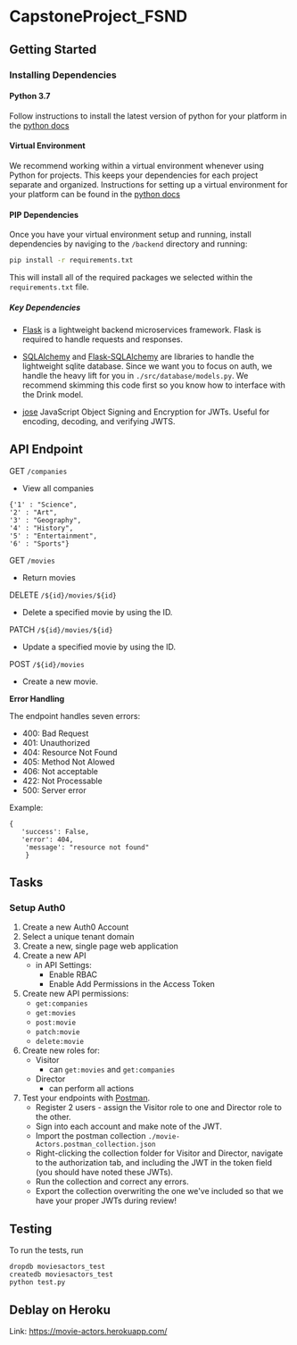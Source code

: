 # CapstoneProject_FSND


## Getting Started

### Installing Dependencies

#### Python 3.7

Follow instructions to install the latest version of python for your platform in the [python docs](https://docs.python.org/3/using/unix.html#getting-and-installing-the-latest-version-of-python)

#### Virtual Environment

We recommend working within a virtual environment whenever using Python for projects. This keeps your dependencies for each project separate and organized. Instructions for setting up a virtual environment for your platform can be found in the [python docs](https://packaging.python.org/guides/installing-using-pip-and-virtual-environments/)

#### PIP Dependencies

Once you have your virtual environment setup and running, install dependencies by naviging to the `/backend` directory and running:

```bash
pip install -r requirements.txt
```

This will install all of the required packages we selected within the `requirements.txt` file.

##### Key Dependencies

- [Flask](http://flask.pocoo.org/) is a lightweight backend microservices framework. Flask is required to handle requests and responses.

- [SQLAlchemy](https://www.sqlalchemy.org/) and [Flask-SQLAlchemy](https://flask-sqlalchemy.palletsprojects.com/en/2.x/) are libraries to handle the lightweight sqlite database. Since we want you to focus on auth, we handle the heavy lift for you in `./src/database/models.py`. We recommend skimming this code first so you know how to interface with the Drink model.

- [jose](https://python-jose.readthedocs.io/en/latest/) JavaScript Object Signing and Encryption for JWTs. Useful for encoding, decoding, and verifying JWTS.



## API Endpoint
GET ```/companies ```
- View all companies
```
{'1' : "Science",
'2' : "Art",
'3' : "Geography",
'4' : "History",
'5' : "Entertainment",
'6' : "Sports"}
```
GET ```/movies ```
- Return movies 


DELETE ```/${id}/movies/${id} ```
- Delete a specified movie by using the ID.

PATCH ```/${id}/movies/${id} ```
- Update a specified movie by using the ID.

POST ```/${id}/movies ```
- Create a new movie.

**Error Handling**

The endpoint handles seven errors:
- 400: Bad Request
- 401: Unauthorized
- 404: Resource Not Found
- 405: Method Not Alowed
- 406: Not acceptable
- 422: Not Processable
- 500: Server error

Example:
```
{
   'success': False,
   'error': 404,
    'message': "resource not found"
    }
 ```


## Tasks

### Setup Auth0

1. Create a new Auth0 Account
2. Select a unique tenant domain
3. Create a new, single page web application
4. Create a new API
   - in API Settings:
     - Enable RBAC
     - Enable Add Permissions in the Access Token
5. Create new API permissions:
   - `get:companies`
   - `get:movies`
   - `post:movie`
   - `patch:movie`
   - `delete:movie`
6. Create new roles for:
   - Visitor
     - can `get:movies` and `get:companies`
   - Director
     - can perform all actions
7. Test your endpoints with [Postman](https://getpostman.com).
   - Register 2 users - assign the Visitor role to one and Director role to the other.
   - Sign into each account and make note of the JWT.
   - Import the postman collection `./movie-Actors.postman_collection.json`
   - Right-clicking the collection folder for Visitor and Director, navigate to the authorization tab, and including the JWT in the token field (you should have noted these JWTs).
   - Run the collection and correct any errors.
   - Export the collection overwriting the one we've included so that we have your proper JWTs during review!

## Testing
To run the tests, run
```
dropdb moviesactors_test
createdb moviesactors_test
python test.py
```

## Deblay on Heroku
Link: https://movie-actors.herokuapp.com/

